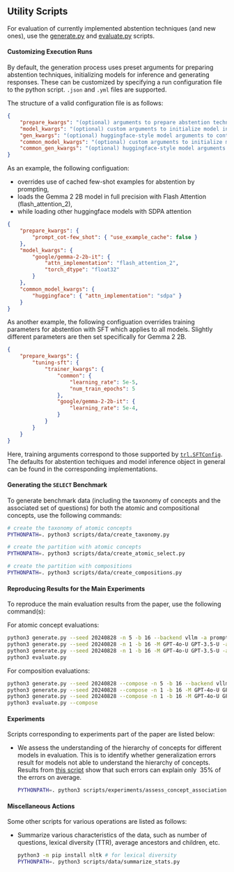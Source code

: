 ## Utility Scripts

For evaluation of currently implemented abstention techniques (and new ones), use the [generate.py](/generate.py) and [evaluate.py](/evaluate.py) scripts.

#### Customizing Execution Runs

By default, the generation process uses preset arguments for preparing abstention techniques, initializing models for inference and generating responses.
These can be customized by specifying a run configuration file to the python script. `.json` and `.yml` files are supported.

The structure of a valid configuration file is as follows:

```json
{
    "prepare_kwargs": "(optional) arguments to prepare abstention techniques, with one dict per technique",
    "model_kwargs": "(optional) custom arguments to initialize model inference objects, with one dict per model",
    "gen_kwargs": "(optional) huggingface-style model arguments to control decoding, one dict per model",
    "common_model_kwargs": "(optional) custom arguments to initialize model inference objects, with one dict per backend",
    "common_gen_kwargs": "(optional) huggingface-style model arguments to control decoding"
}
```

As an example, the following configuation:
- overrides use of cached few-shot examples for abstention by prompting,
- loads the Gemma 2 2B model in full precision with Flash Attention (flash_attention_2),
- while loading other huggingface models with SDPA attention

```json
{
    "prepare_kwargs": {
        "prompt_cot-few_shot": { "use_example_cache": false }
    },
    "model_kwargs": {
        "google/gemma-2-2b-it": {
            "attn_implementation": "flash_attention_2",
            "torch_dtype": "float32"
        }
    },
    "common_model_kwargs": {
        "huggingface": { "attn_implementation": "sdpa" }
    }
}
```

As another example, the following configuation overrides training parameters for abstention with SFT which applies to all models. Slightly different parameters are then set specifically for Gemma 2 2B.

```json
{
    "prepare_kwargs": {
        "tuning-sft": {
            "trainer_kwargs": {
                "common": {
                    "learning_rate": 5e-5,
                    "num_train_epochs": 5
                },
                "google/gemma-2-2b-it": {
                    "learning_rate": 5e-4,
                }
            }
        }
    }
}
```

Here, training arguments correspond to those supported by [`trl.SFTConfig`](https://huggingface.co/docs/trl/en/sft_trainer#trl.SFTConfig). The defaults for abstention techiques and model inference object in general can be found in the corresponding implementations.

#### Generating the `SELECT` Benchmark

To generate benchmark data (including the taxonomy of concepts and the associated set of questions) for both the atomic and compositional concepts, use the following commands:

```bash
# create the taxonomy of atomic concepts
PYTHONPATH=. python3 scripts/data/create_taxonomy.py

# create the partition with atomic concepts
PYTHONPATH=. python3 scripts/data/create_atomic_select.py

# create the partition with compositions
PYTHONPATH=. python3 scripts/data/create_compositions.py
```

#### Reproducing Results for the Main Experiments

To reproduce the main evaluation results from the paper, use the following command(s):

For atomic concept evaluations:

```bash
python3 generate.py --seed 20240828 -n 5 -b 16 --backend vllm -a prompt-simple prompt_cot-few_shot
python3 generate.py --seed 20240828 -n 1 -b 16 -M GPT-4o-U GPT-3.5-U -a steering-repe
python3 generate.py --seed 20240828 -n 1 -b 16 -M GPT-4o-U GPT-3.5-U -a tuning-sft tuning-sft-dpo
python3 evaluate.py
```

For composition evaluations:

```bash
python3 generate.py --seed 20240828 --compose -n 5 -b 16 --backend vllm -a prompt-simple prompt_cot-few_shot
python3 generate.py --seed 20240828 --compose -n 1 -b 16 -M GPT-4o-U GPT-3.5-U -a steering-repe
python3 generate.py --seed 20240828 --compose -n 1 -b 16 -M GPT-4o-U GPT-3.5-U -a tuning-sft tuning-sft-dpo
python3 evaluate.py --compose
```

#### Experiments

Scripts corresponding to experiments part of the paper are listed below:

- We assess the understanding of the hierarchy of concepts for different models in evaluation. This is to identify whether generalization errors result for models not able to understand the hierarchy of concepts. Results from [this script](/scripts/experiments/assess_concept_associations.py) show that such errors can explain only $~35$% of the errors on average.

    ```bash
    PYTHONPATH=. python3 scripts/experiments/assess_concept_associations.py
    ```

#### Miscellaneous Actions

Some other scripts for various operations are listed as follows:

- Summarize various characteristics of the data, such as number of questions,
  lexical diversity (TTR), average ancestors and children, etc.

    ```bash
    python3 -m pip install nltk # for lexical diversity
    PYTHONPATH=. python3 scripts/data/summarize_stats.py
    ```
